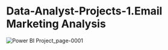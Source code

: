 # Data-Analyst-Projects-1.Email Marketing Analysis

![Power BI Project_page-0001](https://user-images.githubusercontent.com/94526274/217742375-f2522b27-f48f-49f4-a355-768b997a4aee.jpg)
